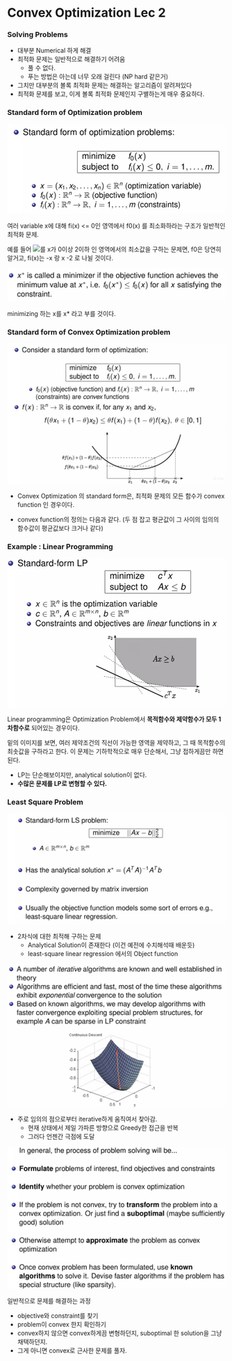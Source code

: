 # Convex Optimization Lec 2



### Solving Problems

- 대부분 Numerical 하게 해결
- 최적화 문제는 일반적으로 해결하기 어려움 
  - 풀 수 없다.
  - 푸는 방법은 아는데 너무 오래 걸린다 (NP hard 같은거)
- 그치만 대부분의 볼록 최적화 문제는 해결하는 알고리즘이 알려져있다
- 최적화 문제를 보고, 이게 볼록 최적화 문제인지 구별하는게 매우 중요하다.



### Standard form of Optimization problem

![image-20200331110116407](images/image-20200331110116407.png)

여러 variable x에 대해 fi(x) <= 0인 영역에서 f0(x) 를 최소화하라는 구조가 일반적인 최적화 문제.

예를 들어 <img src="https://render.githubusercontent.com/render/math?math=x^2 - 2x">를 x가 0이상 2이하 인 영역에서의 최소값을 구하는 문제면, f0은 당연히 알거고, fi(x)는 -x 랑 x -2 로 나뉠 것이다. 

![image-20200331110703844](images/image-20200331110703844.png)

minimizing 하는 x를 x* 라고 부를 것이다.



### Standard form of Convex Optimization problem

![image-20200331110734260](images/image-20200331110734260.png)

- Convex Optimization 의 standard form은, 최적화 문제의 모든 함수가 convex function 인 경우이다. 

- convex function의 정의는 다음과 같다. (두 점 잡고 평균값이 그 사이의 임의의 함수값이 평균값보다 크거나 같다)



### Example : Linear Programming

![image-20200331111023724](images/image-20200331111023724.png)

Linear programming은 Optimization Problem에서 **목적함수와 제약함수가 모두 1차함수로** 되어있는 경우이다.

밑의 이미지를 보면, 여러 제약조건의 직선이 가능한 영역을 제약하고, 그 때 목적함수의 최솟값을 구하라고 한다. 이 문제는 기하학적으로 매우 단순해서, 그냥 접하게끔만 하면 된다.

- LP는 단순해보이지만, analytical solution이 없다.
- **수많은 문제를 LP로 변형할 수 있다.**



### Least Square Problem

![image-20200331112008635](images/image-20200331112008635.png)

- 2차식에 대한 최적해 구하는 문제
  - Analytical Solution이 존재한다 (이건 예전에 수치해석때 배운듯)
  - least-square linear regression 에서의 Object function



![image-20200331124904990](images/image-20200331124904990.png)

- 주로 임의의 점으로부터 iterative하게 움직여서 찾아감. 
  - 현재 상태에서 제일 가파른 방향으로 Greedy한 접근을 반복
  - 그러다 언젠간 극점에 도달



![image-20200331125716218](images/image-20200331125716218.png)

일반적으로 문제를 해결하는 과정

- objective와 constraint를 찾기
- problem이 convex 한지 확인하기
- convex하지 않으면 convex하게끔 변형하던지, suboptimal 한 solution을 그냥 채택하던지.
- 그게 아니면 convex로 근사한 문제를 풀자. 
